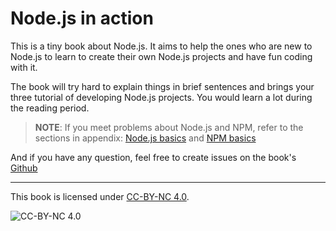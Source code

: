 # Node.js in action

This is a tiny book about Node.js. It aims to help the ones who are new to Node.js to learn to create their own Node.js projects and have fun coding with it.

The book will try hard to explain things in brief sentences and brings your three tutorial of developing Node.js projects. You would learn a lot during the reading period.

> **NOTE**: If you meet problems about Node.js and NPM, refer to the  sections in appendix: [Node.js basics](../appendix/basic.md) and [NPM basics](../appendix/npm.md)

And if you have any question, feel free to create issues on the book's [Github](https://github.com/SFantasy/node-in-action/issues)

---

This book is licensed under [CC-BY-NC 4.0](http://creativecommons.org/licenses/by-nc/4.0/).

![CC-BY-NC 4.0](https://i.creativecommons.org/l/by-nc/4.0/88x31.png)
